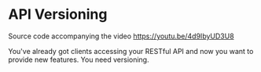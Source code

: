 # API Versioning
Source code accompanying the video https://youtu.be/4d9IbyUD3U8

You've already got clients accessing your RESTful API and now you want to provide new features. You need versioning.
